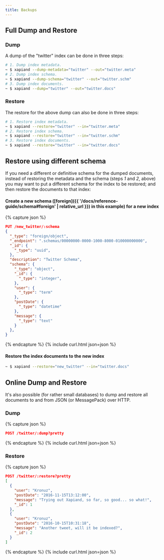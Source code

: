 ```yaml
---
title: Backups
---
```



## Full Dump and Restore

### Dump

A dump of the "twitter" index can be done in three steps:

```sh
# 1. Dump index metadata.
~ $ xapiand --dump-metadata="twitter" --out="twitter.meta"
# 2. Dump index schema.
~ $ xapiand --dump-schema="twitter" --out="twitter.schm"
# 3. Dump index documents.
~ $ xapiand --dump="twitter" --out="twitter.docs"
```

### Restore

The restore for the above dump can also be done in three steps:

```sh
# 1. Restore index metadata.
~ $ xapiand --restore="twitter" --in="twitter.meta"
# 2. Restore index schema.
~ $ xapiand --restore="twitter" --in="twitter.schm"
# 3. Restore index documents.
~ $ xapiand --restore="twitter" --in="twitter.docs"
```


## Restore using different schema

If you need a different or definitive schema for the dumped documents, instead
of restoring the metadata and the schema (steps *1* and *2*, above) you may want
to put a different schema for the index to be restored; and then restore the
documents to that index:

#### Create a new schema ([foreign]({{ '/docs/reference-guide/schema#foreign' | relative_url }}) in this example) for a new index

{% capture json %}

```json
PUT /new_twitter/:schema
{
  "_type": "foreign/object",
  "_endpoint": ".schemas/00000000-0000-1000-8000-010000000000",
  "_id": {
    "_type": "uuid",
  },
  "description": "Twitter Schema",
  "schema": {
    "_type": "object",
    "_id": {
      "_type": "integer",
    },
    "user": {
      "_type": "term"
    },
    "postDate": {
      "_type": "datetime"
    },
    "message": {
      "_type": "text"
    }
  },
}
```
{% endcapture %}
{% include curl.html json=json %}

#### Restore the index documents to the new index

```sh
~ $ xapiand --restore="new_twitter" --in="twitter.docs"
```


## Online Dump and Restore

It's also possible (for rather small databases) to dump and restore all
documents to and from JSON (or MessagePack) over HTTP.

### Dump

{% capture json %}

```json
POST /twitter/:dump?pretty
```
{% endcapture %}
{% include curl.html json=json %}

### Restore

{% capture json %}

```json
POST /twitter/:restore?pretty
[
  {
    "user": "Kronuz",
    "postDate": "2016-11-15T13:12:00",
    "message": "Trying out Xapiand, so far, so good... so what!",
    "_id": 1
  },
  {
    "user": "Kronuz",
    "postDate": "2016-10-15T10:31:18",
    "message": "Another tweet, will it be indexed?",
    "_id": 2
  }
]
```
{% endcapture %}
{% include curl.html json=json %}
